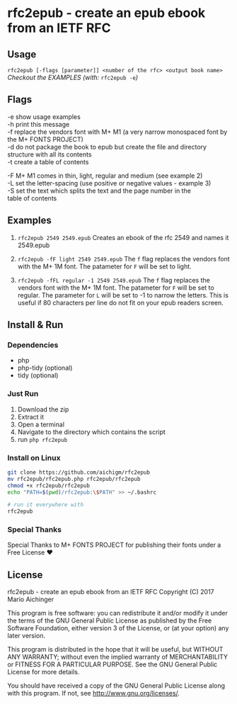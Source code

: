 rfc2epub - create an epub ebook from an IETF RFC
=================================================

## Usage

 `rfc2epub [-flags [parameter]] <number of the rfc> <output book name>`
 *Checkout the EXAMPLES (with:* `rfc2epub -e`*)*



## Flags  

-e    show usage examples  
-h    print this message  
-f    replace the vendors font with M+ M1 (a very narrow monospaced font by the M+ FONTS PROJECT)  
-d    do not package the book to epub but create the file and directory structure with all its contents  
-t    create a table of contents  


-F    M+ M1 comes in thin, light, regular and medium (see example 2)  
-L    set the letter-spacing (use positive or negative values - example 3)  
-S    set the text which splits the text and the page number in the  
      table of contents  



## Examples

1. `rfc2epub 2549 2549.epub`
  Creates an ebook of the rfc 2549 and names it 2549.epub 

2. `rfc2epub -fF light 2549 2549.epub`
  The `f` flag replaces the vendors font with the M+ 1M font.
  The patameter for `F` will be set to light.

3. `rfc2epub -fFL regular -1 2549 2549.epub`
  The `f` flag replaces the vendors font with the M+ 1M font.
  The patameter for `F` will be set to regular.
  The parameter for `L` will be set to -1 to narrow the letters. This is
  useful if 80 characters per line do not fit on your epub readers screen.



## Install & Run

### Dependencies  

* php
* php-tidy (optional)
* tidy (optional)

### Just Run

1. Download the zip
2. Extract it 
3. Open a terminal
4. Navigate to the directory which contains the script 
5. run `php rfc2epub`

### Install on Linux 

 ```bash
git clone https://github.com/aichigm/rfc2epub
mv rfc2epub/rfc2epub.php rfc2epub/rfc2epub
chmod +x rfc2epub/rfc2epub
echo "PATH=$(pwd)/rfc2epub:\$PATH" >> ~/.bashrc

# run it everywhere with
rfc2epub 
 ```



### Special Thanks

Special Thanks to M+ FONTS PROJECT for publishing their fonts under a Free License ♥



## License

rfc2epub - create an epub ebook from an IETF RFC
Copyright (C) 2017  Mario Aichinger

This program is free software: you can redistribute it and/or modify
it under the terms of the GNU General Public License as published by
the Free Software Foundation, either version 3 of the License, or
(at your option) any later version.

This program is distributed in the hope that it will be useful,
but WITHOUT ANY WARRANTY; without even the implied warranty of
MERCHANTABILITY or FITNESS FOR A PARTICULAR PURPOSE.  See the
GNU General Public License for more details.

You should have received a copy of the GNU General Public License
along with this program.  If not, see <http://www.gnu.org/licenses/>.







